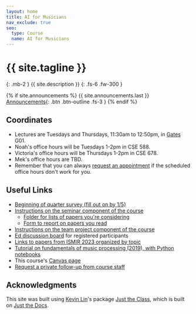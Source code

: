 ```yaml
---
layout: home
title: AI for Musicians
nav_exclude: true
seo:
  type: Course
  name: AI for Musicians
---
```


# {{ site.tagline }}
{: .mb-2 }
{{ site.description }}
{: .fs-6 .fw-300 }

{% if site.announcements %}
{{ site.announcements.last }}
[Announcements](announcements.md){: .btn .btn-outline .fs-3 }
{% endif %}

## Coordinates
- Lectures are Tuesdays and Thursdays, 11:30am to 12:50pm, in [Gates](https://www.washington.edu/classroom/CSE2+G01) G01.
- Noah's office hours will be Tuesdays 1-2pm in CSE 588. 
- Victoria's office hours will be Thursdays 1-2pm in CSE 678.
- Mek's office hours are TBD.
- Remember that you can always [request an appointment](https://nasmith.github.io/AI-for-musicians-winter24/followup/) if the scheduled office hours don't work for you.

## Useful Links

- [Beginning of quarter survey (fill out on by 1/5)](https://forms.gle/LcuHfGSUyrcFcahc6)
- [Instructions on the seminar component of the course](https://docs.google.com/document/d/1CBvGDv_P7EUHHDsKOh2kZangzLj61aNInrx80jiKIek/edit?usp=sharing)
  - [Folder for lists of papers you're considering](https://drive.google.com/drive/folders/1CVEQnPxVkI0ozd4TLZg6-Hd3Ny_4AYer?usp=drive_link)
  - [Form to report on papers you read](https://docs.google.com/forms/d/e/1FAIpQLSeyRSVqkMLdcV3qOaBzO6fmFOKG0l-QF8p0tyf4U88mg2aY_w/viewform)
- [Instructions on the team project component of the course](https://docs.google.com/document/d/197bJx7IOE_VGGcke7RsGjMY4sgMWoa5KvslMeb0iogs/edit?usp=sharing)
- [Ed discussion board](https://edstem.org/us/courses/50885/discussion/)
  for registered participants
- [Links to papers from ISMIR 2023 organized by topic](https://nasmith.github.io/AI-for-musicians-winter24/ismir23/)
- [Tutorial on fundamentals of music processing (2019), with Python notebooks](https://www.audiolabs-erlangen.de/resources/MIR/2019_TutorialFMP_ISMIR/) 
- This course's [Canvas page](https://canvas.uw.edu/courses/1696049)
- [Request a private follow-up from course staff](https://forms.gle/5eajeXB6XMRPS5aA9) 



## Acknowledgments

This site was built using [Kevin Lin](https://kevinl.info/about/)'s package [Just the Class](https://github.com/kevinlin1/just-the-class), which is built on [Just the Docs](https://pmarsceill.github.io/just-the-docs/).
